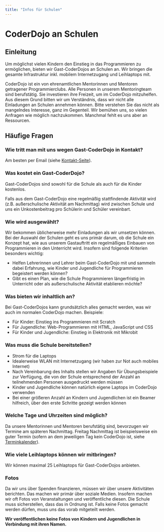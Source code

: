 ```yaml
---
title: "Infos für Schulen"
---
```


# CoderDojo an Schulen

## Einleitung

Um möglichst vielen Kindern den Einstieg in das Programmieren zu ermöglichen, bieten wir Gast-CoderDojos an Schulen an. Wir bringen die gesamte Infrastruktur inkl. mobilem Internetzugang und Leihlaptops mit.

CoderDojo ist ein von ehrenamtlichen Mentorinnen und Mentoren getragener Programmierclubs. Alle Personen in unserem Mentoringteam sind berufstätig. Sie investieren ihre Freizeit, um im CoderDojo mitzuhelfen. Aus diesem Grund bitten wir um Verständnis, dass wir nicht alle Einladungen an Schulen annehmen können. Bitte verstehen Sie das nicht als mangelndes Interesse, ganz im Gegenteil. Wir bemühen uns, so vielen Anfragen wie möglich nachzukommen. Manchmal fehlt es uns aber an Ressourcen.

## Häufige Fragen

### Wie tritt man mit uns wegen Gast-CoderDojo in Kontakt?

Am besten per Email (siehe [Kontakt-Seite](/kontakt)).

### Was kostet ein Gast-CoderDojo?

Gast-CoderDojos sind sowohl für die Schule als auch für die Kinder kostenlos.

Falls aus dem Gast-CoderDojo eine regelmäßig stattfindende Aktivität wird (z.B. außerschulische Aktivität am Nachmittag) wird zwischen Schule und uns ein Unkostenbeitrag pro Schülerin und Schüler vereinbart.

### Wie wird ausgewählt?

Wir bekommen üblicherweise mehr Einladungen als wir umsetzen können. Bei der Auswahl der Schulen geht es uns primär darum, ob die Schule ein Konzept hat, wie aus unserem Gastauftritt ein regelmäßiges Einbauen von Programmieren in den Unterricht wird. Insofern sind folgende Kriterien besonders wichtig:

* Helfen Lehrerinnen und Lehrer beim Gast-CoderDojo mit und sammeln dabei Erfahrung, wie Kinder und Jugendliche für Programmieren begeistert werden können?
* Gibt es einen Plan, wie die Schule Programmieren längerfristig im Unterricht oder als außerschulische Aktivität etablieren möchte?

### Was bieten wir inhaltlich an?

Bei Gast-CoderDojos kann grundsätzlich alles gemacht werden, was wir auch im normalen CoderDojo machen. Beispiele:

* Für Kinder: Einstieg ins Programmieren mit Scratch
* Für Jugendliche: Web-Programmieren mit HTML, JavaScript und CSS
* Für Kinder und Jugendliche: Einstieg in Elektronik mit Mikrobit

### Was muss die Schule bereitstellen?

* Strom für die Laptops
* Idealerweise WLAN mit Internetzugang (wir haben zur Not auch mobiles Internet)
* Nach Vereinbarung des Inhalts stellen wir Angaben für Übungsbeispiele zur Verfügung, die von der Schule entsprechend der Anzahl an teilnehmenden Personen ausgedruckt werden müssen
* Kinder und Jugendliche können natürlich eigene Laptops im CoderDojo verwenden
* Bei einer größeren Anzahl an Kindern und Jugendlichen ist ein Beamer hilfreich, über den erste Schritte gezeigt werden können

### Welche Tage und Uhrzeiten sind möglich?

Da unsere Mentorinnen und Mentoren berufstätig sind, bevorzugen wir Termine am späteren Nachmittag. Freitag Nachmittag ist beispielsweise ein guter Termin (sofern an dem jeweiligen Tag kein CoderDojo ist, siehe [Terminkalender](/termine)).

### Wie viele Leihlaptops können wir mitbringen?

Wir können maximal 25 Leihlaptops für Gast-CoderDojos anbieten.

### Fotos

Da wir uns über Spenden finanzieren, müssen wir über unsere Aktivitäten berichten. Das machen wir primär über soziale Medien. Insofern machen wir oft Fotos von Veranstaltungen und veröffentliche diesen. Die Schule muss sicherstellen, dass das in Ordnung ist. Falls keine Fotos gemacht werden dürfen, muss uns das vorab mitgeteilt werden.

**Wir veröffentlichen keine  Fotos von Kindern und Jugendlichen in Verbindung mit ihren Namen.**
